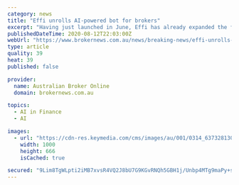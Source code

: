 ```yaml
---
category: news
title: "Effi unrolls AI-powered bot for brokers"
excerpt: "Having just launched in June, Effi has already expanded the functionality of its mortgage broker management platform to enable users to automatically engage with customers through its AI-powered SMS Campaign Bot."
publishedDateTime: 2020-08-12T22:03:00Z
webUrl: "https://www.brokernews.com.au/news/breaking-news/effi-unrolls-aipowered-bot-for-brokers-272829.aspx"
type: article
quality: 39
heat: 39
published: false

provider:
  name: Australian Broker Online
  domain: brokernews.com.au

topics:
  - AI in Finance
  - AI

images:
  - url: "https://cdn-res.keymedia.com/cms/images/au/001/0314_637328130801203005.jpg"
    width: 1000
    height: 666
    isCached: true

secured: "9Lim8TgWLpti2iMB7xvsR4VQ2J8bU7G9KGvRNQh5GBH1j/Unbp4MTg9maPy+sLNjnBawAN7WDmjeheHjmQMSM+o4Re26nOsJutIJBTFMbRU1uMHFWfaWuiDtlxfQOVpKMoiLtwIXoy5/MnnX7Y2Qr5izfo0hCkIlQpn5JChH6SnGNNTN+I6MZU9eVMShNWGbXjqBiPrzJceVk5KA6/a9tf+pBqVkc5zQODVTipcoA/HQwYt53Ji2AaMtaDD+xh4uv7mJOWXOPlzktdhEx4U3OgIVsh4QmPtGxsuX4LhPqElbZ/VazWKfVaJ5+779wkrD3D6hy/94HuR/aXvXNiHhCg==;/CmLRjPp3aRq2Y9/h+BaXA=="
---
```


